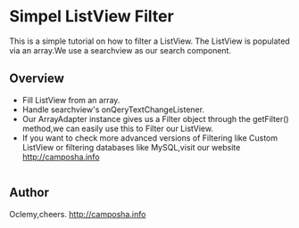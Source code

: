 # Simpel ListView Filter
This is a simple tutorial on how to filter a ListView.
The ListView is populated via an array.We use a searchview as our search component.

## Overview
- Fill ListView from an array.
- Handle searchview's onQeryTextChangeListener.
- Our ArrayAdapter instance gives us a Filter object through the getFilter() method,we can easily use this to Filter our ListView.
- If you want to check more advanced versions of Filtering like Custom ListView or filtering databases like MySQL,visit our website http://camposha.info

![]()

## Author
Oclemy,cheers.
http://camposha.info

